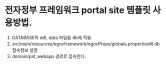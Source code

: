 # 전자정부 프레임워크 portal site 템플릿 사용방법.
1. DATABASE의 ddl, data 파일을 db에 적용.
2. src/main/resources/egovframework/egovProps/globals.properties에 db 접속정보 설정
3. domain/pst_webapp 경로로 접속한다.